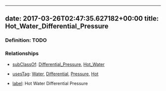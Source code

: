 
---
date: 2017-03-26T02:47:35.627182+00:00
title: Hot_Water_Differential_Pressure
---
### Definition: TODO

### Relationships

* [subClassOf](http://www.w3.org/2000/01/rdf-schema#subClassOf): [Differential_Pressure](https://brickschema.org/schema/1.0/Brick#Differential_Pressure), [Hot_Water](https://brickschema.org/schema/1.0/Brick#Hot_Water)

* [usesTag](https://brickschema.org/schema/1.0/BrickFrame#usesTag): [Water](https://brickschema.org/schema/1.0/BrickTag#Water), [Differential](https://brickschema.org/schema/1.0/BrickTag#Differential), [Pressure](https://brickschema.org/schema/1.0/BrickTag#Pressure), [Hot](https://brickschema.org/schema/1.0/BrickTag#Hot)

* [label](http://www.w3.org/2000/01/rdf-schema#label): Hot Water Differential Pressure
